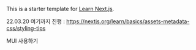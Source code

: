 This is a starter template for [Learn Next.js](https://nextjs.org/learn).

22.03.20 여기까지 진행 : https://nextjs.org/learn/basics/assets-metadata-css/styling-tips

MUI 사용하기